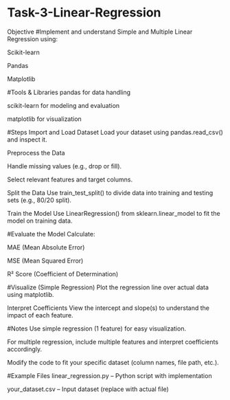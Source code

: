 # Task-3-Linear-Regression

Objective #Implement and understand Simple and Multiple Linear Regression using:

Scikit-learn

Pandas

Matplotlib

#Tools & Libraries pandas for data handling

scikit-learn for modeling and evaluation

matplotlib for visualization

#Steps Import and Load Dataset Load your dataset using pandas.read_csv() and inspect it.

Preprocess the Data

Handle missing values (e.g., drop or fill).

Select relevant features and target columns.

Split the Data Use train_test_split() to divide data into training and testing sets (e.g., 80/20 split).

Train the Model Use LinearRegression() from sklearn.linear_model to fit the model on training data.

#Evaluate the Model Calculate:

MAE (Mean Absolute Error)

MSE (Mean Squared Error)

R² Score (Coefficient of Determination)

#Visualize (Simple Regression) Plot the regression line over actual data using matplotlib.

Interpret Coefficients View the intercept and slope(s) to understand the impact of each feature.

#Notes Use simple regression (1 feature) for easy visualization.

For multiple regression, include multiple features and interpret coefficients accordingly.

Modify the code to fit your specific dataset (column names, file path, etc.).

#Example Files linear_regression.py – Python script with implementation

your_dataset.csv – Input dataset (replace with actual file)
